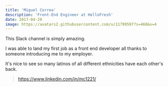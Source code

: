 ```yaml
---
title: 'Miguel Correa'
description: 'Front-End Engineer at HelloFresh'
date: 2017-04-20
image: https://avatars2.githubusercontent.com/u/11799597?s=460&v=4
---
```


This Slack channel is simply amazing.

I was able to land my first job as a front end developer all thanks to someone introducing me to my employer.

It's nice to see so many latinos of all different ethnicities have each other's back.

> https://www.linkedin.com/in/mc1221/
